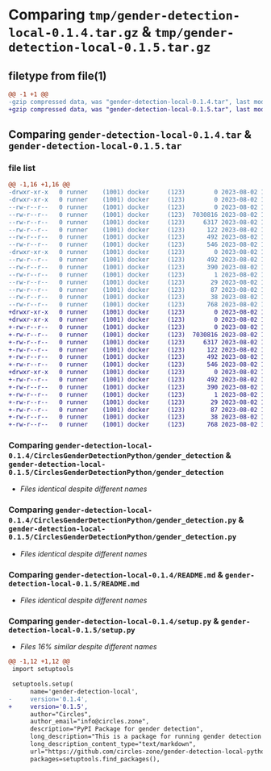 # Comparing `tmp/gender-detection-local-0.1.4.tar.gz` & `tmp/gender-detection-local-0.1.5.tar.gz`

## filetype from file(1)

```diff
@@ -1 +1 @@
-gzip compressed data, was "gender-detection-local-0.1.4.tar", last modified: Wed Aug  2 14:56:30 2023, max compression
+gzip compressed data, was "gender-detection-local-0.1.5.tar", last modified: Wed Aug  2 14:59:31 2023, max compression
```

## Comparing `gender-detection-local-0.1.4.tar` & `gender-detection-local-0.1.5.tar`

### file list

```diff
@@ -1,16 +1,16 @@
-drwxr-xr-x   0 runner    (1001) docker     (123)        0 2023-08-02 14:56:30.223971 gender-detection-local-0.1.4/
-drwxr-xr-x   0 runner    (1001) docker     (123)        0 2023-08-02 14:56:30.223971 gender-detection-local-0.1.4/CirclesGenderDetectionPython/
--rw-r--r--   0 runner    (1001) docker     (123)        0 2023-08-02 14:56:14.000000 gender-detection-local-0.1.4/CirclesGenderDetectionPython/__init__.py
--rw-r--r--   0 runner    (1001) docker     (123)  7030816 2023-08-02 14:56:14.000000 gender-detection-local-0.1.4/CirclesGenderDetectionPython/gender_detection
--rw-r--r--   0 runner    (1001) docker     (123)     6317 2023-08-02 14:56:14.000000 gender-detection-local-0.1.4/CirclesGenderDetectionPython/gender_detection.py
--rw-r--r--   0 runner    (1001) docker     (123)      122 2023-08-02 14:56:14.000000 gender-detection-local-0.1.4/CirclesGenderDetectionPython/main.py
--rw-r--r--   0 runner    (1001) docker     (123)      492 2023-08-02 14:56:30.223971 gender-detection-local-0.1.4/PKG-INFO
--rw-r--r--   0 runner    (1001) docker     (123)      546 2023-08-02 14:56:14.000000 gender-detection-local-0.1.4/README.md
-drwxr-xr-x   0 runner    (1001) docker     (123)        0 2023-08-02 14:56:30.223971 gender-detection-local-0.1.4/gender_detection_local.egg-info/
--rw-r--r--   0 runner    (1001) docker     (123)      492 2023-08-02 14:56:30.000000 gender-detection-local-0.1.4/gender_detection_local.egg-info/PKG-INFO
--rw-r--r--   0 runner    (1001) docker     (123)      390 2023-08-02 14:56:30.000000 gender-detection-local-0.1.4/gender_detection_local.egg-info/SOURCES.txt
--rw-r--r--   0 runner    (1001) docker     (123)        1 2023-08-02 14:56:30.000000 gender-detection-local-0.1.4/gender_detection_local.egg-info/dependency_links.txt
--rw-r--r--   0 runner    (1001) docker     (123)       29 2023-08-02 14:56:30.000000 gender-detection-local-0.1.4/gender_detection_local.egg-info/top_level.txt
--rw-r--r--   0 runner    (1001) docker     (123)       87 2023-08-02 14:56:14.000000 gender-detection-local-0.1.4/pyproject.toml
--rw-r--r--   0 runner    (1001) docker     (123)       38 2023-08-02 14:56:30.223971 gender-detection-local-0.1.4/setup.cfg
--rw-r--r--   0 runner    (1001) docker     (123)      768 2023-08-02 14:56:14.000000 gender-detection-local-0.1.4/setup.py
+drwxr-xr-x   0 runner    (1001) docker     (123)        0 2023-08-02 14:59:31.031217 gender-detection-local-0.1.5/
+drwxr-xr-x   0 runner    (1001) docker     (123)        0 2023-08-02 14:59:31.031217 gender-detection-local-0.1.5/CirclesGenderDetectionPython/
+-rw-r--r--   0 runner    (1001) docker     (123)        0 2023-08-02 14:59:16.000000 gender-detection-local-0.1.5/CirclesGenderDetectionPython/__init__.py
+-rw-r--r--   0 runner    (1001) docker     (123)  7030816 2023-08-02 14:59:16.000000 gender-detection-local-0.1.5/CirclesGenderDetectionPython/gender_detection
+-rw-r--r--   0 runner    (1001) docker     (123)     6317 2023-08-02 14:59:16.000000 gender-detection-local-0.1.5/CirclesGenderDetectionPython/gender_detection.py
+-rw-r--r--   0 runner    (1001) docker     (123)      122 2023-08-02 14:59:16.000000 gender-detection-local-0.1.5/CirclesGenderDetectionPython/main.py
+-rw-r--r--   0 runner    (1001) docker     (123)      492 2023-08-02 14:59:31.031217 gender-detection-local-0.1.5/PKG-INFO
+-rw-r--r--   0 runner    (1001) docker     (123)      546 2023-08-02 14:59:16.000000 gender-detection-local-0.1.5/README.md
+drwxr-xr-x   0 runner    (1001) docker     (123)        0 2023-08-02 14:59:31.031217 gender-detection-local-0.1.5/gender_detection_local.egg-info/
+-rw-r--r--   0 runner    (1001) docker     (123)      492 2023-08-02 14:59:31.000000 gender-detection-local-0.1.5/gender_detection_local.egg-info/PKG-INFO
+-rw-r--r--   0 runner    (1001) docker     (123)      390 2023-08-02 14:59:31.000000 gender-detection-local-0.1.5/gender_detection_local.egg-info/SOURCES.txt
+-rw-r--r--   0 runner    (1001) docker     (123)        1 2023-08-02 14:59:31.000000 gender-detection-local-0.1.5/gender_detection_local.egg-info/dependency_links.txt
+-rw-r--r--   0 runner    (1001) docker     (123)       29 2023-08-02 14:59:31.000000 gender-detection-local-0.1.5/gender_detection_local.egg-info/top_level.txt
+-rw-r--r--   0 runner    (1001) docker     (123)       87 2023-08-02 14:59:16.000000 gender-detection-local-0.1.5/pyproject.toml
+-rw-r--r--   0 runner    (1001) docker     (123)       38 2023-08-02 14:59:31.031217 gender-detection-local-0.1.5/setup.cfg
+-rw-r--r--   0 runner    (1001) docker     (123)      768 2023-08-02 14:59:16.000000 gender-detection-local-0.1.5/setup.py
```

### Comparing `gender-detection-local-0.1.4/CirclesGenderDetectionPython/gender_detection` & `gender-detection-local-0.1.5/CirclesGenderDetectionPython/gender_detection`

 * *Files identical despite different names*

### Comparing `gender-detection-local-0.1.4/CirclesGenderDetectionPython/gender_detection.py` & `gender-detection-local-0.1.5/CirclesGenderDetectionPython/gender_detection.py`

 * *Files identical despite different names*

### Comparing `gender-detection-local-0.1.4/README.md` & `gender-detection-local-0.1.5/README.md`

 * *Files identical despite different names*

### Comparing `gender-detection-local-0.1.4/setup.py` & `gender-detection-local-0.1.5/setup.py`

 * *Files 16% similar despite different names*

```diff
@@ -1,12 +1,12 @@
 import setuptools
 
 setuptools.setup(
      name='gender-detection-local',  
-     version='0.1.4',
+     version='0.1.5',
      author="Circles",
      author_email="info@circles.zone",
      description="PyPI Package for gender detection",
      long_description="This is a package for running gender detection and predicting gender",
      long_description_content_type="text/markdown",
      url="https://github.com/circles-zone/gender-detection-local-python-package",
      packages=setuptools.find_packages(),
```

